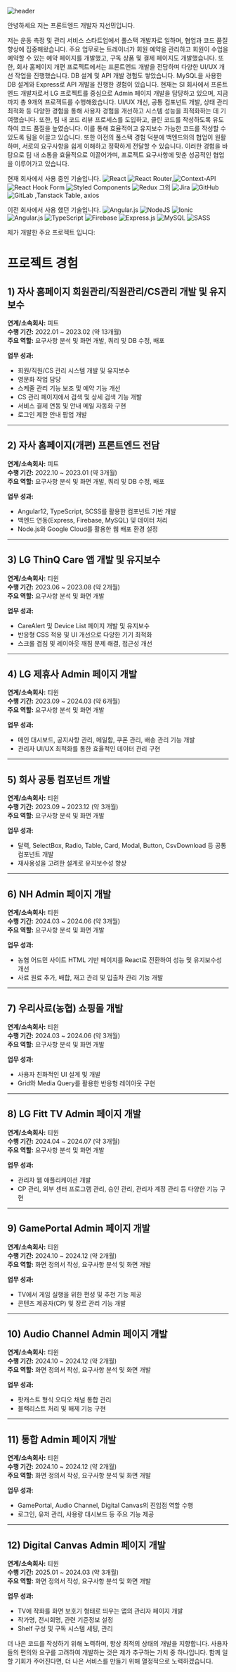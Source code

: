 ![header](https://capsule-render.vercel.app/api?type=waving&height=200&color=gradient&fontColor=ffffff&text=Welcome-nl-&desc=to%20sunminJI%20gitHub!)


안녕하세요 저는 프론트엔드 개발자 지선민입니다.

저는 운동 측정 및 관리 서비스 스타트업에서 풀스택 개발자로 일하며, 협업과 코드 품질 향상에 집중해왔습니다. 주요 업무로는 트레이너가 회원 예약을 관리하고 회원이 수업을 예약할 수 있는 예약 페이지를 개발했고, 구독 상품 및 결제 페이지도 개발했습니다. 또한, 회사 홈페이지 개편 프로젝트에서는 프론트엔드 개발을 전담하며 다양한 UI/UX 개선 작업을 진행했습니다.
DB 설계 및 API 개발 경험도 쌓았습니다. MySQL을 사용한 DB 설계와 Express로 API 개발을 진행한 경험이 있습니다. 
현재는 SI 회사에서 프론트엔드 개발자로서 LG 프로젝트를 중심으로 Admin 페이지 개발을 담당하고 있으며, 지금까지 총 9개의 프로젝트를 수행해왔습니다.
UI/UX 개선, 공통 컴포넌트 개발, 상태 관리 최적화 등 다양한 경험을 통해 사용자 경험을 개선하고 시스템 성능을 최적화하는 데 기여했습니다. 또한, 팀 내 코드 리뷰 프로세스를 도입하고, 클린 코드를 작성하도록 유도하여 코드 품질을 높였습니다. 이를 통해 효율적이고 유지보수 가능한 코드를 작성할 수 있도록 팀을 이끌고 있습니다.
또한 이전의 풀스택 경험 덕분에 백엔드와의 협업이 원활하며, 서로의 요구사항을 쉽게 이해하고 정확하게 전달할 수 있습니다. 이러한 경험을 바탕으로 팀 내 소통을 효율적으로 이끌어가며, 프로젝트 요구사항에 맞춘 성공적인 협업을 이루어가고 있습니다.

현재 회사에서 사용 중인 기술입니다.
![React](https://img.shields.io/badge/react-%2320232a.svg?style=for-the-badge&logo=react&logoColor=%2361DAFB) ![React Router](https://img.shields.io/badge/React_Router-CA4245?style=for-the-badge&logo=react-router&logoColor=white),![Context-API](https://img.shields.io/badge/Context--Api-000000?style=for-the-badge&logo=react) ![React Hook Form](https://img.shields.io/badge/React%20Hook%20Form-%23EC5990.svg?style=for-the-badge&logo=reacthookform&logoColor=white)
![Styled Components](https://img.shields.io/badge/styled--components-DB7093?style=for-the-badge&logo=styled-components&logoColor=white)
![Redux](https://img.shields.io/badge/redux-%23593d88.svg?style=for-the-badge&logo=redux&logoColor=white)
그외 ![Jira](https://img.shields.io/badge/jira-%230A0FFF.svg?style=for-the-badge&logo=jira&logoColor=white) ![GitHub](https://img.shields.io/badge/github-%23121011.svg?style=for-the-badge&logo=github&logoColor=white) ![GitLab](https://img.shields.io/badge/gitlab-%23181717.svg?style=for-the-badge&logo=gitlab&logoColor=white) ,Tanstack Table, axios

이전 회사에서 사용 했던 기술입니다.
![Angular.js](https://img.shields.io/badge/angular.js-%23E23237.svg?style=for-the-badge&logo=angularjs&logoColor=white)
![NodeJS](https://img.shields.io/badge/node.js-6DA55F?style=for-the-badge&logo=node.js&logoColor=white)
![Ionic](https://img.shields.io/badge/Ionic-%233880FF.svg?style=for-the-badge&logo=Ionic&logoColor=white) ![Angular.js](https://img.shields.io/badge/angular.js-%23E23237.svg?style=for-the-badge&logo=angularjs&logoColor=white)
![TypeScript](https://img.shields.io/badge/typescript-%23007ACC.svg?style=for-the-badge&logo=typescript&logoColor=white)
![Firebase](https://img.shields.io/badge/firebase-%23039BE5.svg?style=for-the-badge&logo=firebase)
![Express.js](https://img.shields.io/badge/express.js-%23404d59.svg?style=for-the-badge&logo=express&logoColor=%2361DAFB)
![MySQL](https://img.shields.io/badge/mysql-4479A1.svg?style=for-the-badge&logo=mysql&logoColor=white)
![SASS](https://img.shields.io/badge/SASS-hotpink.svg?style=for-the-badge&logo=SASS&logoColor=white)


제가 개발한 주요 프로젝트 입니다:

# 프로젝트 경험

## 1) 자사 홈페이지 회원관리/직원관리/CS관리 개발 및 유지보수  
**연계/소속회사:** 피트  
**수행 기간:** 2022.01 ~ 2023.02 (약 13개월)  
**주요 역할:** 요구사항 분석 및 화면 개발, 쿼리 및 DB 수정, 배포  

**업무 성과:**  
- 회원/직원/CS 관리 시스템 개발 및 유지보수  
- 영문화 작업 담당  
- 스케줄 관리 기능 보조 및 예약 기능 개선  
- CS 관리 페이지에서 검색 및 상세 검색 기능 개발  
- 서비스 결제 연동 및 안내 메일 자동화 구현  
- 로그인 제한 안내 팝업 개발  

---

## 2) 자사 홈페이지(개편) 프론트엔드 전담  
**연계/소속회사:** 피트  
**수행 기간:** 2022.10 ~ 2023.01 (약 3개월)  
**주요 역할:** 요구사항 분석 및 화면 개발, 쿼리 및 DB 수정, 배포  

**업무 성과:**  
- Angular12, TypeScript, SCSS를 활용한 컴포넌트 기반 개발  
- 백엔드 연동(Express, Firebase, MySQL) 및 데이터 처리  
- Node.js와 Google Cloud를 활용한 웹 배포 환경 설정  

---

## 3) LG ThinQ Care 앱 개발 및 유지보수  
**연계/소속회사:** 티윈  
**수행 기간:** 2023.06 ~ 2023.08 (약 2개월)  
**주요 역할:** 요구사항 분석 및 화면 개발  

**업무 성과:**  
- CareAlert 및 Device List 페이지 개발 및 유지보수  
- 반응형 CSS 적용 및 UI 개선으로 다양한 기기 최적화  
- 스크롤 겹침 및 레이아웃 깨짐 문제 해결, 접근성 개선  

---

## 4) LG 제휴사 Admin 페이지 개발  
**연계/소속회사:** 티윈  
**수행 기간:** 2023.09 ~ 2024.03 (약 6개월)  
**주요 역할:** 요구사항 분석 및 화면 개발  

**업무 성과:**  
- 메인 대시보드, 공지사항 관리, 메일함, 쿠폰 관리, 배송 관리 기능 개발  
- 관리자 UI/UX 최적화를 통한 효율적인 데이터 관리 구현  

---

## 5) 회사 공통 컴포넌트 개발  
**연계/소속회사:** 티윈  
**수행 기간:** 2023.09 ~ 2023.12 (약 3개월)  
**주요 역할:** 요구사항 분석 및 화면 개발  

**업무 성과:**  
- 달력, SelectBox, Radio, Table, Card, Modal, Button, CsvDownload 등 공통 컴포넌트 개발  
- 재사용성을 고려한 설계로 유지보수성 향상  

---

## 6) NH Admin 페이지 개발  
**연계/소속회사:** 티윈  
**수행 기간:** 2024.03 ~ 2024.06 (약 3개월)  
**주요 역할:** 요구사항 분석 및 화면 개발  

**업무 성과:**  
- 농협 어드민 사이트 HTML 기반 페이지를 React로 전환하여 성능 및 유지보수성 개선  
- 사료 원료 추가, 배합, 재고 관리 및 입출차 관리 기능 개발  

---

## 7) 우리사료(농협) 쇼핑몰 개발  
**연계/소속회사:** 티윈  
**수행 기간:** 2024.03 ~ 2024.06 (약 3개월)  
**주요 역할:** 요구사항 분석 및 화면 개발  

**업무 성과:**  
- 사용자 친화적인 UI 설계 및 개발  
- Grid와 Media Query를 활용한 반응형 레이아웃 구현  

---

## 8) LG Fitt TV Admin 페이지 개발  
**연계/소속회사:** 티윈  
**수행 기간:** 2024.04 ~ 2024.07 (약 3개월)  
**주요 역할:** 요구사항 분석 및 화면 개발  

**업무 성과:**  
- 관리자 웹 애플리케이션 개발  
- CP 관리, 외부 센터 프로그램 관리, 승인 관리, 관리자 계정 관리 등 다양한 기능 구현  

---

## 9) GamePortal Admin 페이지 개발  
**연계/소속회사:** 티윈  
**수행 기간:** 2024.10 ~ 2024.12 (약 2개월)  
**주요 역할:** 화면 정의서 작성, 요구사항 분석 및 화면 개발  

**업무 성과:**  
- TV에서 게임 실행을 위한 편성 및 추천 기능 제공  
- 콘텐츠 제공자(CP) 및 장르 관리 기능 개발  

---

## 10) Audio Channel Admin 페이지 개발  
**연계/소속회사:** 티윈  
**수행 기간:** 2024.10 ~ 2024.12 (약 2개월)  
**주요 역할:** 화면 정의서 작성, 요구사항 분석 및 화면 개발  

**업무 성과:**  
- 팟캐스트 형식 오디오 채널 통합 관리  
- 블랙리스트 처리 및 해제 기능 구현  

---

## 11) 통합 Admin 페이지 개발  
**연계/소속회사:** 티윈  
**수행 기간:** 2024.10 ~ 2024.12 (약 2개월)  
**주요 역할:** 화면 정의서 작성, 요구사항 분석 및 화면 개발  

**업무 성과:**  
- GamePortal, Audio Channel, Digital Canvas의 진입점 역할 수행  
- 로그인, 유저 관리, 사용량 대시보드 등 주요 기능 제공  

---

## 12) Digital Canvas Admin 페이지 개발  
**연계/소속회사:** 티윈  
**수행 기간:** 2025.01 ~ 2024.03 (약 3개월)  
**주요 역할:** 화면 정의서 작성, 요구사항 분석 및 화면 개발  

**업무 성과:**  
- TV에 작화를 화면 보호기 형태로 띄우는 앱의 관리자 페이지 개발  
- 작가명, 전시회명, 관련 기준정보 설정  
- Shelf 구성 및 구독 시스템 세팅, 관리  


 더 나은 코드를 작성하기 위해 노력하며, 항상 최적의 상태의 개발을 지향합니다. 사용자들의 편의와 요구를 고려하여 개발하는 것은 제가 추구하는 가치 중 하나입니다. 함께 일할 기회가 주어진다면, 더 나은 서비스를 만들기 위해 열정적으로 노력하겠습니다.
